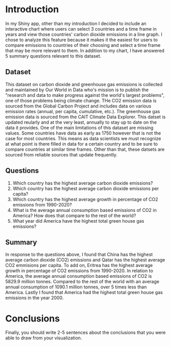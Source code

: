 # Introduction

In my Shiny app, other than my introduction I decided to include an interactive chart where users can select 3 countries and a time frame in years and view those countries' carbon dioxide emissions in a line graph. I chose to analyze this feature because it makes it the easiest for users to compare emissions to countries of their choosing and select a time frame that may be more relevant to them. In addition to my chart, I have answered 5 summary questions relevant to this dataset.

## Dataset
This dataset on carbon dioxide and greenhouse gas emissions is collected and maintained by Our World in Data who's mission is to publish the "research and data to make progress against the world's largest problems", one of those problems being climate change. THe CO2 emission data is sourced from the Global Carbon Project and includes data on various emission rates (annual, per capita, cumulative, etc.). The greenhouse gas emission data is sourced from the CAIT Climate Data Explorer. This datset is updated reularly and at the very least, annually to stay up to date on the data it provides. One of the main limitations of this dataset are missing values. Some countries have data as early as 1750 however that is not the case for most countries. This means as data scientists we must recognize at what point is there filled in data for a certain country and to be sure to compare countries at similar time frames. Other than that, these datsets are sourced from reliable sources that update frequently.

## Questions
1. Which country has the highest average carbon dioxide emissions?
1. Which country has the highest average carbon dioxide emissions per capita?
1. Which country has the highest average growth in percentage of CO2 emissions from 1990-2020?
1. What is the average annual consumption based emissions of CO2 in America? How does that compare to the rest of the world?
1. What year did America have the highest total green house gas emissions?

## Summary
In response to the questions above, I found that China has the highest average carbon dioxide (CO2) emissions and Qatar has the highest average CO2 emmisions per capita. To add on, Eritrea has the highest average growth in percentage of CO2 emissions from 1990-2020. In relation to America, the average annual consumption based emissions of CO2 is 5829.9 million tonnes. Compared to the rest of the world with an average annual consumption of 1090.1 million tonnes, over 5 times less than America. Lastly I found that America had the highest total green house gas emissions in the year 2000. 

# Conclusions 
Finally, you should write 2-5 sentences about the conclusions that you were able to draw from your visualization.